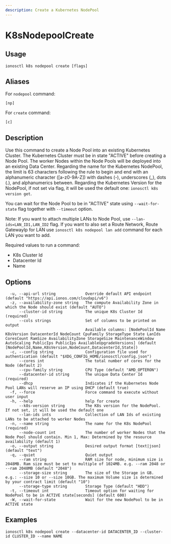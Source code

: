 ```yaml
---
description: Create a Kubernetes NodePool
---
```


# K8sNodepoolCreate

## Usage

```text
ionosctl k8s nodepool create [flags]
```

## Aliases

For `nodepool` command:
```text
[np]
```

For `create` command:
```text
[c]
```

## Description

Use this command to create a Node Pool into an existing Kubernetes Cluster. The Kubernetes Cluster must be in state "ACTIVE" before creating a Node Pool. The worker Nodes within the Node Pools will be deployed into an existing Data Center. Regarding the name for the Kubernetes NodePool, the limit is 63 characters following the rule to begin and end with an alphanumeric character ([a-z0-9A-Z]) with dashes (-), underscores (_), dots (.), and alphanumerics between. Regarding the Kubernetes Version for the NodePool, if not set via flag, it will be used the default one: `ionosctl k8s version get`.

You can wait for the Node Pool to be in "ACTIVE" state using `--wait-for-state` flag together with `--timeout` option.

Note: If you want to attach multiple LANs to Node Pool, use `--lan-ids=LAN_ID1,LAN_ID2` flag. If you want to also set a Route Network, Route GatewayIp for LAN use `ionosctl k8s nodepool lan add` command for each LAN you want to add.

Required values to run a command:

* K8s Cluster Id
* Datacenter Id
* Name

## Options

```text
  -u, --api-url string             Override default API endpoint (default "https://api.ionos.com/cloudapi/v6")
  -z, --availability-zone string   The compute Availability Zone in which the Node should exist (default "AUTO")
      --cluster-id string          The unique K8s Cluster Id (required)
      --cols strings               Set of columns to be printed on output 
                                   Available columns: [NodePoolId Name K8sVersion DatacenterId NodeCount CpuFamily StorageType State LanIds CoresCount RamSize AvailabilityZone StorageSize MaintenanceWindow AutoScaling PublicIps PublicIps AvailableUpgradeVersions] (default [NodePoolId,Name,K8sVersion,NodeCount,DatacenterId,State])
  -c, --config string              Configuration file used for authentication (default "$XDG_CONFIG_HOME/ionosctl/config.json")
      --cores int                  The total number of cores for the Node (default 2)
      --cpu-family string          CPU Type (default "AMD_OPTERON")
      --datacenter-id string       The unique Data Center Id (required)
      --dhcp                       Indicates if the Kubernetes Node Pool LANs will reserve an IP using DHCP (default true)
  -f, --force                      Force command to execute without user input
  -h, --help                       help for create
      --k8s-version string         The K8s version for the NodePool. If not set, it will be used the default one
      --lan-ids ints               Collection of LAN Ids of existing LANs to be attached to worker Nodes
  -n, --name string                The name for the K8s NodePool (required)
      --node-count int             The number of worker Nodes that the Node Pool should contain. Min 1, Max: Determined by the resource availability (default 1)
  -o, --output string              Desired output format [text|json] (default "text")
  -q, --quiet                      Quiet output
      --ram string                 RAM size for node, minimum size is 2048MB. Ram size must be set to multiple of 1024MB. e.g. --ram 2048 or --ram 2048MB (default "2048")
      --storage-size string        The size of the Storage in GB. e.g.: --size 10 or --size 10GB. The maximum Volume size is determined by your contract limit (default "10")
      --storage-type string        Storage Type (default "HDD")
  -t, --timeout int                Timeout option for waiting for NodePool to be in ACTIVE state[seconds] (default 600)
  -W, --wait-for-state             Wait for the new NodePool to be in ACTIVE state
```

## Examples

```text
ionosctl k8s nodepool create --datacenter-id DATACENTER_ID --cluster-id CLUSTER_ID --name NAME
```

